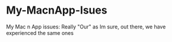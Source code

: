 # My-MacnApp-Isues
My Mac n App issues: Really "Our" as Im sure, out there, we have experienced the same ones
